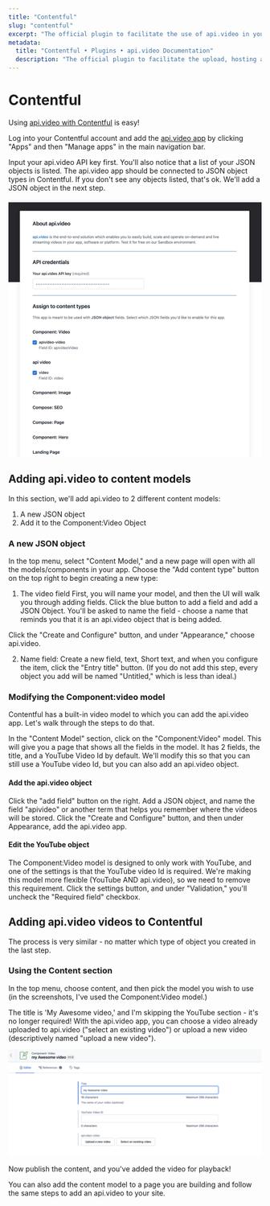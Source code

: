 ```yaml
---
title: "Contentful"
slug: "contentful"
excerpt: "The official plugin to facilitate the use of api.video in your Contentful applications."
metadata: 
  title: "Contentful • Plugins • api.video Documentation"
  description: "The official plugin to facilitate the upload, hosting and sharing of your videos in your Contentful applications."
---
```

Contentful
==========

Using [api.video with Contentful](https://www.contentful.com/marketplace/app/api-video/) is easy!

Log into your Contentful account and add the [api.video app](https://www.contentful.com/marketplace/app/api-video/) by clicking "Apps" and then "Manage apps" in the main navigation bar.

Input your api.video API key first. You'll also notice that a list of your JSON objects is listed. The api.video app should be connected to JSON object types in Contentful. If you don't see any objects listed, that's ok. We'll add a JSON object in the next step.

![](/_assets/apivideoapp.jpg)

## Adding api.video to content models

In this section, we'll add api.video to 2 different content models:

1. A new JSON object
2. Add it to the Component:Video Object


### A new JSON object

In the top menu, select "Content Model," and a new page will open with all the models/components in your app. Choose the "Add content type" button on the top right to begin creating a new type:

1. The video field
First, you will name your model, and then the UI will walk you through adding fields. Click the blue button to add a field and add a JSON Object. You'll be asked to name the field - choose a name that reminds you that it is an api.video object that is being added.

Click the "Create and Configure" button, and under "Appearance," choose api.video.

2. Name field:
 Create a new field, text, Short text, and when you configure the item, click the "Entry title" button. (If you do not add this step, every object you add will be named "Untitled," which is less than ideal.)

### Modifying the Component:video model

Contentful has a built-in video model to which you can add the api.video app. Let's walk through the steps to do that.

In the "Content Model" section, click on the "Component:Video" model. This will give you a page that shows all the fields in the model. It has 2 fields, the title, and a YouTube Video Id by default. We'll modify this so that you can still use a YouTube video Id, but you can also add an api.video object.

#### Add the api.video object

Click the "add field" button on the right. Add a JSON object, and name the field "apivideo" or another term that helps you remember where the videos will be stored. Click the "Create and Configure" button, and then under Appearance, add the api.video app.


#### Edit the YouTube object

The Component:Video model is designed to only work with YouTube, and one of the settings is that the YouTube video Id is required. We're making this model more flexible (YouTube AND api.video), so we need to remove this requirement. Click the settings button, and under "Validation," you'll uncheck the "Required field" checkbox.

## Adding api.video videos to Contentful

The process is very similar - no matter which type of object you created in the last step.

### Using the Content section

In the top menu, choose content, and then pick the model you wish to use (in the screenshots, I've used the Component:Video model.)


The title is 'My Awesome video,' and I'm skipping the YouTube section - it's no longer required! With the api.video app, you can choose a video already uploaded to api.video ("select an existing video") or upload a new video (descriptively named "upload a new video").

![](/_assets/addingavideo.png)

Now publish the content, and you've added the video for playback!

You can also add the content model to a page you are building and follow the same steps to add an api.video to your site.
